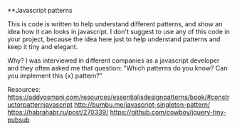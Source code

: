 **Javascript patterns

This is code is written to help understand different patterns, and show an idea how it
can looks in javascript. I don't suggest to use any of this code in your project, because the idea
here just to help understand patterns and keep it tiny and elegant.

Why? I was interviewed in different companies as a javascript developer and they often asked me that question: "Which patterns do you know? Can you implement this {x} pattern?"

Resources:
https://addyosmani.com/resources/essentialjsdesignpatterns/book/#constructorpatternjavascript
http://bumbu.me/javascript-singleton-pattern/
https://habrahabr.ru/post/270339/
https://github.com/cowboy/jquery-tiny-pubsub
